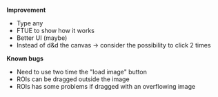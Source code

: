 **Improvement**
- Type any
- FTUE to show how it works
- Better UI (maybe)
- Instead of d&d the canvas -> consider the possibility to click 2 times

**Known bugs**
- Need to use two time the "load image" button
- ROIs can be dragged outside the image
- ROIs has some problems if dragged with an overflowing image
